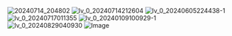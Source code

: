 ![20240714_204802](https://github.com/user-attachments/assets/cbb70f4b-722a-46a1-b478-c07327a6a9c2) ![lv_0_20240714212604](https://github.com/user-attachments/assets/0070dafa-fd1f-4004-a4ee-10ea9f0f2b91) ![lv_0_20240605224438-1](https://github.com/user-attachments/assets/cceea850-5452-4629-95d0-bec304b030e3) ![lv_0_20240717011355](https://github.com/user-attachments/assets/c2a96511-b809-4b4b-8024-52664edfb7ad) ![lv_0_20240109100929-1](https://github.com/user-attachments/assets/d9465eee-0eb9-428e-9f71-bf764bfb7e09)
 ![lv_0_20240829040930](https://github.com/user-attachments/assets/4275e5f1-17b9-47b0-8490-74f770d24487) ![Image](https://github.com/user-attachments/assets/54f088c3-7bfc-4a2e-9a6e-25478e7413b5)  





